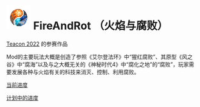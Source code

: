 # ![](./src/main/resources/assets/f_a_r/textures/item/fire_and_rot_icon.png) FireAndRot （火焰与腐败）

[Teacon 2022](https://www.teacon.cn/2022/index) 的参赛作品

Mod的主要玩法大概是创造了参照《艾尔登法环》中“猩红腐败”、其原型《风之谷》中“腐海”以及与之大概无关的《神秘时代4》中“腐化之地”的“腐败”，玩家需要发展各种与火焰有关的科技来消灭、控制、利用腐败。

[当前进度](./doc/当前进度.md)

[计划中的进度](./doc/计划中的进度.md)